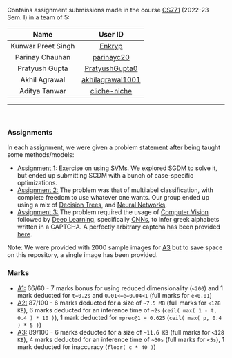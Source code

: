 Contains assignment submissions made in the course [CS771](https://web.cse.iitk.ac.in/users/purushot/courses/ml/2022-23-a/) (2022-23 Sem. I) in a team of 5:


|Name|User ID|
|:-:|:-:|
|Kunwar Preet Singh|[Enkryp](https://github.com/Enkryp)|
|Parinay Chauhan|[parinayc20](https://github.com/parinayc20)|
|Pratyush Gupta|[PratyushGupta0](https://github.com/PratyushGupta0)|
|Akhil Agrawal|[akhilagrawal1001](https://github.com/akhilagrawal1001)|
|Aditya Tanwar|[cliche-niche](https://github.com/cliche-niche)|
---

<br>

### Assignments
In each assignment, we were given a problem statement after being taught some methods/models:

+ [<u>Assignment 1:</u>](./assn1/) Exercise on using [SVMs](https://en.wikipedia.org/wiki/Support-vector_machine). We explored SGDM to solve it, but ended up submitting SCDM with a bunch of case-specific optimizations.
+ [<u>Assignment 2:</u>](./assn2/) The problem was that of multilabel classification, with complete freedom to use whatever one wants. Our group ended up using a mix of [Decision Trees](https://en.wikipedia.org/wiki/Decision_tree), and [Neural Networks](https://en.wikipedia.org/wiki/Artificial_neural_network).
+ [<u>Assignment 3:</u>](./assn3/) The problem required the usage of [Computer Vision](https://en.wikipedia.org/wiki/Computer_vision) followed by [Deep Learning](https://en.wikipedia.org/wiki/Deep_learning), specifically [CNNs](https://en.wikipedia.org/wiki/Convolutional_neural_network), to infer greek alphabets written in a CAPTCHA. A perfectly arbitrary captcha has been provided [here](./assn3/train/12.png).

Note: We were provided with 2000 sample images for [A3](./assn3/) but to save space on this repository, a single image has been provided.

### Marks

+ [A1:](./assn1/) 66/60 - 7 marks bonus for using reduced dimensionality (`<200`) and 1 mark deducted for `t=0.2s` and `0.01<=e=0.04<1` (full marks for `e<0.01`)
+ [A2:](./assn2/) 87/100 - 6 marks deducted for a size of `~7.5 MB` (full marks for `<128 KB`), 6 marks deducted for an inference time of `~2s` (`ceil( max( 1 - t, 0.4 ) * 10 )`), 1 mark deducted for `mprec@1 = 0.625` (`ceil( max( p, 0.4 ) * 5 )`)
+ [A3:](./assn3/) 89/100 - 6 marks deducted for a size of `~11.6 KB` (full marks for `<128 KB`), 4 marks deducted for an inference time of `~30s` (full marks for `<5s`), 1 mark deducted for inaccuracy (`floor( c * 40 )`)